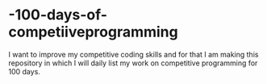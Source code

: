 # -100-days-of-competiiveprogramming
I want to improve my competitive coding skills and for that I am making this repository in which I will daily list my work on competitive programming for 100 days.

